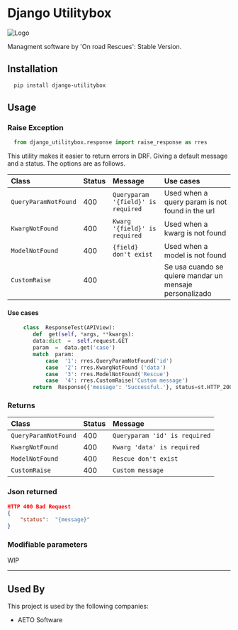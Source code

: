 # Django Utilitybox
![Logo](https://i.imgur.com/KXosc2D.png)


Managment software by 'On road Rescues': Stable Version.

## Installation

```bash
  pip install django-utilitybox
```

## Usage

### Raise Exception

```python
  from django_utilitybox.response import raise_response as rres
```

This utility makes it easier to return errors in DRF.
Giving a default message and a status.
The options are as follows.


| Class | Status | Message | Use cases |
| :-------- | :------- | :------- |  :------- |
| `QueryParamNotFound` | 400 | `Queryparam '{field}' is required` | Used when a query param is not found in the url |
| `KwargNotFound ` | 400 | `Kwarg '{field}' is required` | Used when a kwarg is not found |
| `ModelNotFound` | 400 | `{field} don't exist` | Used when a model is not found |
| `CustomRaise` | 400 | `   ` | Se usa cuando se quiere mandar un mensaje personalizado |
####  Use cases

```python
	 class  ResponseTest(APIView):
		def  get(self, *args, **kwargs):
		data:dict  =  self.request.GET
		param  =  data.get('case')
		match  param:
			case  '1': rres.QueryParamNotFound('id')
			case  '2': rres.KwargNotFound ('data')
			case  '3': rres.ModelNotFound('Rescue')
			case  '4': rres.CustomRaise('Custom message')
		return  Response({'message': 'Successful.'}, status=st.HTTP_200_OK)
```
### Returns
| Class | Status | Message |
| :-------- | :------- | :------- | 
| `QueryParamNotFound` | 400 | `Queryparam 'id' is required` |
| `KwargNotFound ` | 400 | `Kwarg 'data' is required` |
| `ModelNotFound` | 400 | `Rescue don't exist` |
| `CustomRaise` | 400 | `Custom message` |

### Json returned
```json
HTTP 400 Bad Request
{
	"status":  "{message}"
}
```
### Modifiable parameters

WIP

***
## Used By

This project is used by the following companies:

- AETO Software